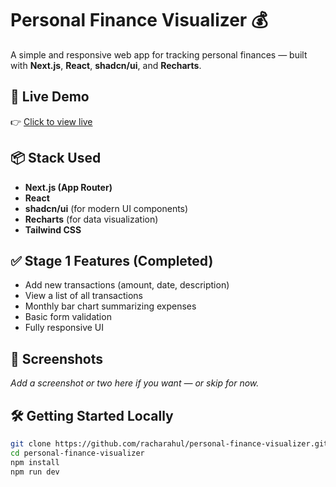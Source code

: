 # Personal Finance Visualizer 💰

A simple and responsive web app for tracking personal finances — built with **Next.js**, **React**, **shadcn/ui**, and **Recharts**.

## 🚀 Live Demo

👉 [Click to view live](https://personal-finance-visualizer-alpha-five.vercel.app/)

## 📦 Stack Used

- **Next.js (App Router)**
- **React**
- **shadcn/ui** (for modern UI components)
- **Recharts** (for data visualization)
- **Tailwind CSS**

## ✅ Stage 1 Features (Completed)

- Add new transactions (amount, date, description)
- View a list of all transactions
- Monthly bar chart summarizing expenses
- Basic form validation
- Fully responsive UI

## 📸 Screenshots

_Add a screenshot or two here if you want — or skip for now._

## 🛠️ Getting Started Locally

```bash
git clone https://github.com/racharahul/personal-finance-visualizer.git
cd personal-finance-visualizer
npm install
npm run dev
```
